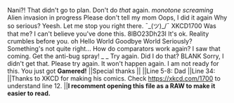 Nani?!
That didn't go to plan.
Don't do _that_ again.
_monotone screaming_
Alien invasion in progress
Please don't tell my mom
Oops, I did it again
Why so serious?
Yeesh.
Let me stop you right there.
¯\_(ツ)_/¯
XKCD1700
Was that me?
I can't believe you've done this.
8lBO23Dh23I
It's ok.
Reality crumbles before you.
oh
Hello World
Goodbye World
Seriously?
Something's not quite right...
<INSERT FAILSAFE MSG HERE>
How do comparators work again?
I saw that coming.
Get the anti-bug spray!
_ _
Try again.
Did I do that?
BLANK
Sorry, I didn't get that. Please try again.
It won't happen again.
I am not ready for this.
You just got **Gamered!**
||Special thanks
||
||Line 5-8: Dad
||Line 34: <Clex>
||Thanks to XKCD for making his comics. Check https://xkcd.com/1700 to understand line 12.
||**I recomment opening this file as a RAW to make it easier to read.**